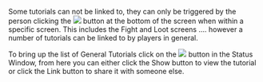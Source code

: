 Some tutorials can not be linked to, they can only be triggered by the person clicking the ![](game/icons/information.png) button at the bottom of the screen when within a specific screen. This includes the Fight and Loot screens .... however a number of tutorials can be linked to by players in general.

To bring up the list of General Tutorials click on the ![](game/icons/information.png) button in the Status Window, from here you can either click the Show button to view the tutorial or click the Link button to share it with someone else.